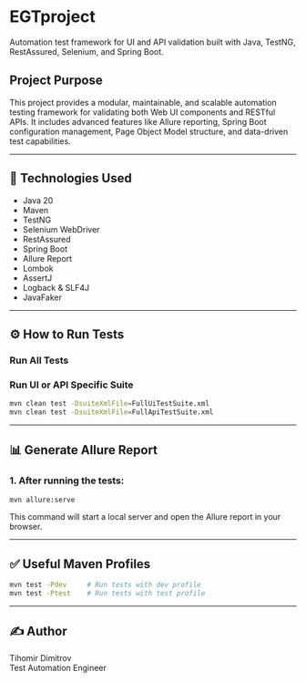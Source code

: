 # EGTproject

Automation test framework for UI and API validation built with Java, TestNG, RestAssured, Selenium, and Spring Boot.

## Project Purpose

This project provides a modular, maintainable, and scalable automation testing framework for validating both Web UI components and RESTful APIs.
It includes advanced features like Allure reporting, Spring Boot configuration management, Page Object Model structure, and data-driven test capabilities.

---

## 🚀 Technologies Used

- Java 20
- Maven
- TestNG
- Selenium WebDriver
- RestAssured
- Spring Boot
- Allure Report
- Lombok
- AssertJ
- Logback & SLF4J
- JavaFaker

---

## ⚙️ How to Run Tests

### Run All Tests

### Run UI or API Specific Suite
```bash
mvn clean test -DsuiteXmlFile=FullUiTestSuite.xml
mvn clean test -DsuiteXmlFile=FullApiTestSuite.xml
```

---

## 📊 Generate Allure Report

### 1. After running the tests:
```bash
mvn allure:serve
```

This command will start a local server and open the Allure report in your browser.

---

## ✅ Useful Maven Profiles

```bash
mvn test -Pdev     # Run tests with dev profile
mvn test -Ptest    # Run tests with test profile
```

---

## ✍️ Author

Tihomir Dimitrov  
Test Automation Engineer

